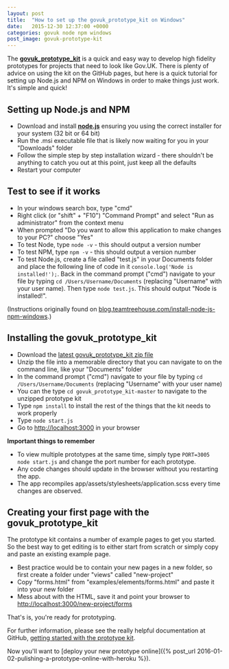```yaml
---
layout: post
title:  "How to set up the govuk_prototype_kit on Windows"
date:   2015-12-30 12:37:00 +0000
categories: govuk node npm windows
post_image: govuk-prototype-kit
---
```

The **[govuk_prototype_kit]** is a quick and easy way to develop high fidelity prototypes for projects that need to look like Gov.UK. There is plenty of advice on using the kit on the GitHub pages, but here is a quick tutorial for setting up Node.js and NPM on Windows in order to make things just work. It's simple and quick!

Setting up Node.js and NPM
--------------------------
* Download and install **[node.js]** ensuring you using the correct installer for your system (32 bit or 64 bit)
* Run the .msi executable file that is likely now waiting for you in your "Downloads" folder
* Follow the simple step by step installation wizard - there shouldn't be anything to catch you out at this point, just keep all the defaults
* Restart your computer

Test to see if it works
-----------------------
* In your windows search box, type "cmd"
* Right click (or "shift" + "F10") "Command Prompt" and select "Run as administrator" from the context menu
* When prompted "Do you want to allow this application to make changes to your PC?" choose "Yes"
* To test Node, type `node -v` - this should output a version number
* To test NPM, type `npm -v` - this should output a version number
* To test Node.js, create a file called "test.js" in your Documents folder and place the following line of code in it `console.log('Node is installed!');`. Back in the command prompt ("cmd") navigate to your file by typing `cd /Users/Username/Documents` (replacing "Username" with your user name). Then type `node test.js`. This should output "Node is installed!".

(Instructions originally found on [blog.teamtreehouse.com/install-node-js-npm-windows].)

Installing the govuk_prototype_kit
----------------------------------
* Download the [latest govuk_prototype_kit zip file]
* Unzip the file into a memorable directory that you can navigate to on the command line, like your "Documents" folder
* In the command prompt ("cmd") navigate to your file by typing `cd /Users/Username/Documents` (replacing "Username" with your user name)
* You can the type `cd govuk_prototype_kit-master` to navigate to the unzipped prototype kit
* Type `npm install` to install the rest of the things that the kit needs to work properly
* Type `node start.js`
* Go to [http://localhost:3000] in your browser

**Important things to remember**

* To view multiple prototypes at the same time, simply type `PORT=3005 node start.js` and change the port number for each prototype.
* Any code changes should update in the browser without you restarting the app.
* The app recompiles app/assets/stylesheets/application.scss every time changes are observed.

Creating your first page with the govuk_prototype_kit
-----------------------------------------------------
The prototype kit contains a number of example pages to get you started. So the best way to get editing is to either start from scratch or simply copy and paste an existing example page.

* Best practice would be to contain your new pages in a new folder, so first create a folder under "views" called "new-project"
* Copy "forms.html" from "examples/elements/forms.html" and paste it into your new folder
* Mess about with the HTML, save it and point your browser to [http://localhost:3000/new-project/forms]

That's is, you're ready for prototyping.

For further information, please see the really helpful documentation at GitHub, [getting started with the prototype kit][getting-started-prototype-kit].

Now you'll want to [deploy your new prototype online]({% post_url 2016-01-02-pulishing-a-prototype-online-with-heroku %}).

[govuk_prototype_kit]: https://github.com/alphagov/govuk_prototype_kit
[node.js]: https://nodejs.org/en/download/
[blog.teamtreehouse.com/install-node-js-npm-windows]: http://blog.teamtreehouse.com/install-node-js-npm-windows
[latest govuk_prototype_kit zip file]: https://github.com/alphagov/govuk_prototype_kit/archive/master.zip
[http://localhost:3000]: http://localhost:3000
[http://localhost:3000/new-project/forms]: http://localhost:3000/new-project/forms
[getting-started-prototype-kit]: https://github.com/alphagov/govuk_prototype_kit/blob/master/docs/getting-started.md
